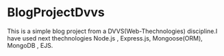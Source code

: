 # BlogProjectDvvs


This is a simple blog project from a DVVS(Web-Thechnologies) discipline.I have used next thechnologies Node.js , Express.js, Mongoose(ORM), MongoDB , EJS.
